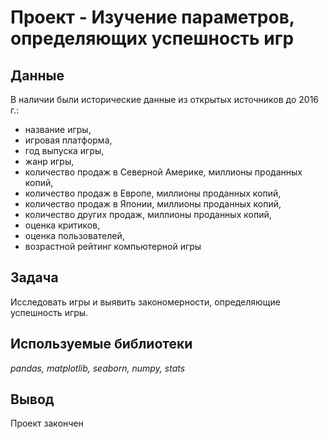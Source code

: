# Проект - Изучение параметров, определяющих успешность игр


## Данные

В наличии были исторические данные из открытых источников до 2016 г.:
- название игры,
- игровая платформа,
- год выпуска игры,
- жанр игры,
- количество продаж в Северной Америке, миллионы проданных копий,
- количество продаж в Европе, миллионы проданных копий,
- количество продаж в Японии, миллионы проданных копий,
- количество других продаж, миллионы проданных копий,
- оценка критиков,
- оценка пользователей,
- возрастной рейтинг компьютерной игры

## Задача

Исследовать игры и выявить закономерности, определяющие успешность игры.

## Используемые библиотеки
*pandas, matplotlib, seaborn, numpy, stats*

## Вывод
Проект закончен

